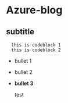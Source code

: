 # Azure-blog

## subtitle

      this is codeblock 1
      this is codeblock 2
      


* bullet 1
* bullet 2
* **bullet 3**

  test 
